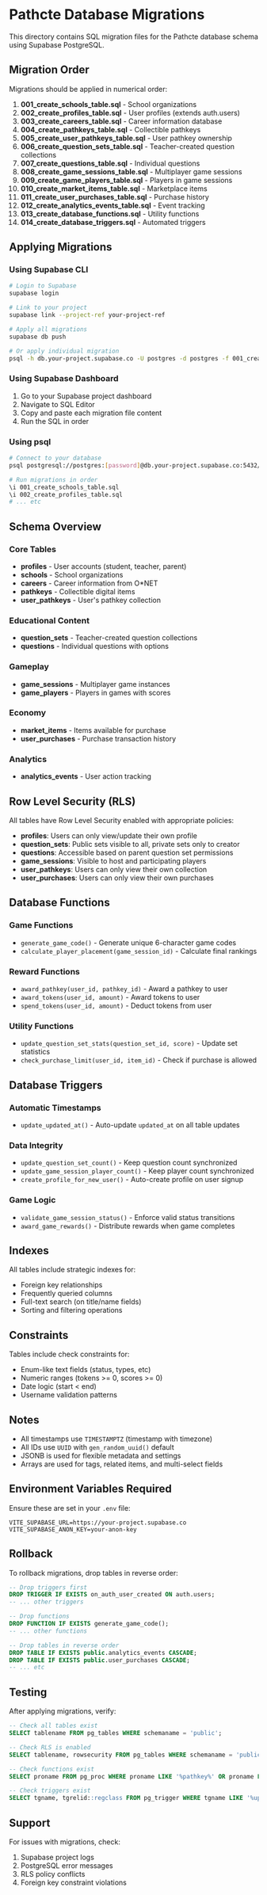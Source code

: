# Pathcte Database Migrations

This directory contains SQL migration files for the Pathcte database schema using Supabase PostgreSQL.

## Migration Order

Migrations should be applied in numerical order:

1. **001_create_schools_table.sql** - School organizations
2. **002_create_profiles_table.sql** - User profiles (extends auth.users)
3. **003_create_careers_table.sql** - Career information database
4. **004_create_pathkeys_table.sql** - Collectible pathkeys
5. **005_create_user_pathkeys_table.sql** - User pathkey ownership
6. **006_create_question_sets_table.sql** - Teacher-created question collections
7. **007_create_questions_table.sql** - Individual questions
8. **008_create_game_sessions_table.sql** - Multiplayer game sessions
9. **009_create_game_players_table.sql** - Players in game sessions
10. **010_create_market_items_table.sql** - Marketplace items
11. **011_create_user_purchases_table.sql** - Purchase history
12. **012_create_analytics_events_table.sql** - Event tracking
13. **013_create_database_functions.sql** - Utility functions
14. **014_create_database_triggers.sql** - Automated triggers

## Applying Migrations

### Using Supabase CLI

```bash
# Login to Supabase
supabase login

# Link to your project
supabase link --project-ref your-project-ref

# Apply all migrations
supabase db push

# Or apply individual migration
psql -h db.your-project.supabase.co -U postgres -d postgres -f 001_create_schools_table.sql
```

### Using Supabase Dashboard

1. Go to your Supabase project dashboard
2. Navigate to SQL Editor
3. Copy and paste each migration file content
4. Run the SQL in order

### Using psql

```bash
# Connect to your database
psql postgresql://postgres:[password]@db.your-project.supabase.co:5432/postgres

# Run migrations in order
\i 001_create_schools_table.sql
\i 002_create_profiles_table.sql
# ... etc
```

## Schema Overview

### Core Tables

- **profiles** - User accounts (student, teacher, parent)
- **schools** - School organizations
- **careers** - Career information from O*NET
- **pathkeys** - Collectible digital items
- **user_pathkeys** - User's pathkey collection

### Educational Content

- **question_sets** - Teacher-created question collections
- **questions** - Individual questions with options

### Gameplay

- **game_sessions** - Multiplayer game instances
- **game_players** - Players in games with scores

### Economy

- **market_items** - Items available for purchase
- **user_purchases** - Purchase transaction history

### Analytics

- **analytics_events** - User action tracking

## Row Level Security (RLS)

All tables have Row Level Security enabled with appropriate policies:

- **profiles**: Users can only view/update their own profile
- **question_sets**: Public sets visible to all, private sets only to creator
- **questions**: Accessible based on parent question set permissions
- **game_sessions**: Visible to host and participating players
- **user_pathkeys**: Users can only view their own collection
- **user_purchases**: Users can only view their own purchases

## Database Functions

### Game Functions
- `generate_game_code()` - Generate unique 6-character game codes
- `calculate_player_placement(game_session_id)` - Calculate final rankings

### Reward Functions
- `award_pathkey(user_id, pathkey_id)` - Award a pathkey to user
- `award_tokens(user_id, amount)` - Award tokens to user
- `spend_tokens(user_id, amount)` - Deduct tokens from user

### Utility Functions
- `update_question_set_stats(question_set_id, score)` - Update set statistics
- `check_purchase_limit(user_id, item_id)` - Check if purchase is allowed

## Database Triggers

### Automatic Timestamps
- `update_updated_at()` - Auto-update `updated_at` on all table updates

### Data Integrity
- `update_question_set_count()` - Keep question count synchronized
- `update_game_session_player_count()` - Keep player count synchronized
- `create_profile_for_new_user()` - Auto-create profile on user signup

### Game Logic
- `validate_game_session_status()` - Enforce valid status transitions
- `award_game_rewards()` - Distribute rewards when game completes

## Indexes

All tables include strategic indexes for:
- Foreign key relationships
- Frequently queried columns
- Full-text search (on title/name fields)
- Sorting and filtering operations

## Constraints

Tables include check constraints for:
- Enum-like text fields (status, types, etc)
- Numeric ranges (tokens >= 0, scores >= 0)
- Date logic (start < end)
- Username validation patterns

## Notes

- All timestamps use `TIMESTAMPTZ` (timestamp with timezone)
- All IDs use `UUID` with `gen_random_uuid()` default
- JSONB is used for flexible metadata and settings
- Arrays are used for tags, related items, and multi-select fields

## Environment Variables Required

Ensure these are set in your `.env` file:

```env
VITE_SUPABASE_URL=https://your-project.supabase.co
VITE_SUPABASE_ANON_KEY=your-anon-key
```

## Rollback

To rollback migrations, drop tables in reverse order:

```sql
-- Drop triggers first
DROP TRIGGER IF EXISTS on_auth_user_created ON auth.users;
-- ... other triggers

-- Drop functions
DROP FUNCTION IF EXISTS generate_game_code();
-- ... other functions

-- Drop tables in reverse order
DROP TABLE IF EXISTS public.analytics_events CASCADE;
DROP TABLE IF EXISTS public.user_purchases CASCADE;
-- ... etc
```

## Testing

After applying migrations, verify:

```sql
-- Check all tables exist
SELECT tablename FROM pg_tables WHERE schemaname = 'public';

-- Check RLS is enabled
SELECT tablename, rowsecurity FROM pg_tables WHERE schemaname = 'public';

-- Check functions exist
SELECT proname FROM pg_proc WHERE proname LIKE '%pathkey%' OR proname LIKE '%token%';

-- Check triggers exist
SELECT tgname, tgrelid::regclass FROM pg_trigger WHERE tgname LIKE '%update%';
```

## Support

For issues with migrations, check:
1. Supabase project logs
2. PostgreSQL error messages
3. RLS policy conflicts
4. Foreign key constraint violations
